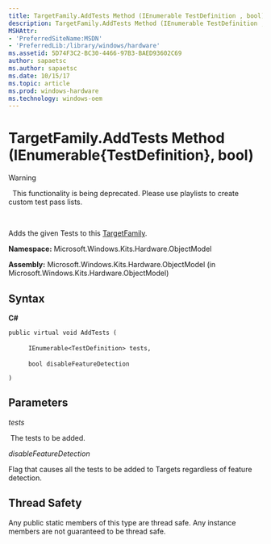 ```yaml
---
title: TargetFamily.AddTests Method (IEnumerable TestDefinition , bool)
description: TargetFamily.AddTests Method (IEnumerable TestDefinition , bool)
MSHAttr:
- 'PreferredSiteName:MSDN'
- 'PreferredLib:/library/windows/hardware'
ms.assetid: 5D74F3C2-BC30-4466-97B3-BAED93602C69
author: sapaetsc
ms.author: sapaetsc
ms.date: 10/15/17
ms.topic: article
ms.prod: windows-hardware
ms.technology: windows-oem
---
```


# TargetFamily.AddTests Method (IEnumerable{TestDefinition}, bool)

>[!WARNING]
>  This functionality is being deprecated. Please use playlists to create custom test pass lists.

 

Adds the given Tests to this [TargetFamily](targetfamily-class.md).

**Namespace:** Microsoft.Windows.Kits.Hardware.ObjectModel

**Assembly:** Microsoft.Windows.Kits.Hardware.ObjectModel (in Microsoft.Windows.Kits.Hardware.ObjectModel)

## <span id="Syntax"></span><span id="syntax"></span><span id="SYNTAX"></span>Syntax


**C#**

`public virtual void AddTests (`

          `IEnumerable<TestDefinition> tests,`

          `bool disableFeatureDetection`

`)`

## <span id="Parameters"></span><span id="parameters"></span><span id="PARAMETERS"></span>Parameters


*tests*

 The tests to be added.

*disableFeatureDetection*

Flag that causes all the tests to be added to Targets regardless of feature detection.

## <span id="Thread_Safety"></span><span id="thread_safety"></span><span id="THREAD_SAFETY"></span>Thread Safety


Any public static members of this type are thread safe. Any instance members are not guaranteed to be thread safe.

 

 






